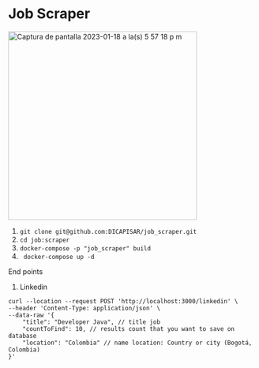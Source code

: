 # Job Scraper

<img width="382" alt="Captura de pantalla 2023-01-18 a la(s) 5 57 18 p m" src="https://user-images.githubusercontent.com/63562180/213313500-506f0053-6b21-4ccd-8010-85f770ac9442.png">

1. ``` git clone git@github.com:DICAPISAR/job_scraper.git ```
2. ``` cd job:scraper ```
3. ``` docker-compose -p "job_scraper" build ```
4. ``` docker-compose up -d```

End points

1. Linkedin

```
curl --location --request POST 'http://localhost:3000/linkedin' \
--header 'Content-Type: application/json' \
--data-raw '{
    "title": "Developer Java", // title job
    "countToFind": 10, // results count that you want to save on database
    "location": "Colombia" // name location: Country or city (Bogotá, Colombia)
}'
```
